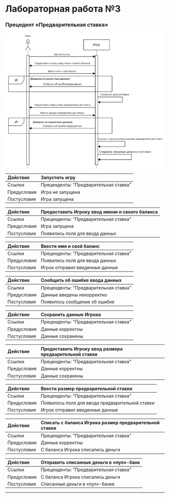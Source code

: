 # Лабораторная работа №3

### Прецедент «Предварительная ставка»

![Диаграмма](https://github.com/HungryLite/Rtippo/blob/main/images/lab3(1).png)

| Действие    | Запустить игру |
|:------------|:-|
| Ссылки      | Преценденты: "Предварительная ставка" |
| Предусловия | Игра не запущена |
| Постусловия | Игра запущена |

| Действие    | Предоставить Игроку ввод имени и своего баланса |
|:------------|:-|
| Ссылки      | Преценденты: "Предварительная ставка" |
| Предусловия | Игра запущена |
| Постусловия | Появились поля для ввода данных |

| Действие    | Ввести имя и свой баланс |
|:------------|:-|
| Ссылки      | Преценденты: "Предварительная ставка" |
| Предусловия | Появились поля для ввода данных |
| Постусловия | Игрок отправил введенные данные |

| Действие    | Сообщить об ошибке ввода данных |
|:------------|:-|
| Ссылки      | Преценденты: "Предварительная ставка" |
| Предусловия | Данные введены некорректно |
| Постусловия | Появилось сообщение об ошибке |

| Действие    | Сохранить данные Игрока |
|:------------|:-|
| Ссылки      | Преценденты: "Предварительная ставка" |
| Предусловия | Данные корректны |
| Постусловия | Данные сохранены |

| Действие    | Предоставить Игроку ввод размера предварительной ставки |
|:------------|:-|
| Ссылки      | Преценденты: "Предварительная ставка" |
| Предусловия | Данные корректны |
| Постусловия | Данные сохранены |

| Действие    | Ввести размер предварительной ставки |
|:------------|:-|
| Ссылки      | Преценденты: "Предварительная ставка" |
| Предусловия | Появилось поле для ввода предварительной ставки |
| Постусловия | Игрок отправил введенные данные |

| Действие    | Списать с баланса Игрока размер предварительной ставки |
|:------------|:-|
| Ссылки      | Преценденты: "Предварительная ставка" |
| Предусловия | Данные корректны |
| Постусловия | С баланса Игрока списались деньги |

| Действие    | Отправить списанные деньги в «пул»-банк |
|:------------|:-|
| Ссылки      | Преценденты: "Предварительная ставка" |
| Предусловия | С баланса Игрока списались деньги |
| Постусловия | Списанные деньги в «пул»-банке |
***
